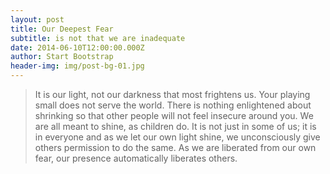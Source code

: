 ```yaml
---
layout: post
title: Our Deepest Fear
subtitle: is not that we are inadequate
date: 2014-06-10T12:00:00.000Z
author: Start Bootstrap
header-img: img/post-bg-01.jpg
---
```



> It is our light, not our darkness that most frightens us. Your playing small does not serve the world. There is nothing enlightened about shrinking so that other people will not feel insecure around you. We are all meant to shine, as children do. It is not just in some of us; it is in everyone and as we let our own light shine, we unconsciously give others permission to do the same. As we are liberated from our own fear, our presence automatically liberates others.